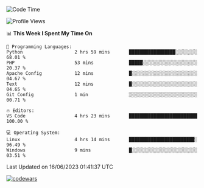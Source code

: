 <!--START_SECTION:waka-->
![Code Time](http://img.shields.io/badge/Code%20Time-189%20hrs%2024%20mins-blue)

![Profile Views](http://img.shields.io/badge/Profile%20Views-165-blue)

📊 **This Week I Spent My Time On** 

```text
💬 Programming Languages: 
Python                   2 hrs 59 mins       █████████████████░░░░░░░░   68.01 % 
PHP                      53 mins             █████░░░░░░░░░░░░░░░░░░░░   20.37 % 
Apache Config            12 mins             █░░░░░░░░░░░░░░░░░░░░░░░░   04.67 % 
Text                     12 mins             █░░░░░░░░░░░░░░░░░░░░░░░░   04.65 % 
Git Config               1 min               ░░░░░░░░░░░░░░░░░░░░░░░░░   00.71 % 

🔥 Editors: 
VS Code                  4 hrs 23 mins       █████████████████████████   100.00 % 

💻 Operating System: 
Linux                    4 hrs 14 mins       ████████████████████████░   96.49 % 
Windows                  9 mins              █░░░░░░░░░░░░░░░░░░░░░░░░   03.51 % 
```


 Last Updated on 16/06/2023 01:41:37 UTC
<!--END_SECTION:waka-->
[![codewars](https://www.codewars.com/users/Delitel/badges/large)](https://www.codewars.com/users/Delitel)   
